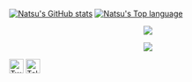 [![Natsu's GitHub stats](https://github-readme-stats.vercel.app/api?username=CuteNatsu)](https://github.com/anuraghazra/github-readme-stats)
[![Natsu's Top language](https://github-readme-stats.vercel.app/api/top-langs?username=CuteNatsu&bg_color=30,e96443,904e95&title_color=fff&text_color=fff&count_private=true&hide_border=true)](https://github.com/anuraghazra/github-readme-stats)


<div align="center"> <img src="https://github-readme-streak-stats.herokuapp.com/?user=CuteNatsu" /> </div>

[<div align="center"> <img src="https://visitor-badge.glitch.me/badge?page_id=CuteNatsu" /> </div>](https://visitor-badge.glitch.me/badge?page_id=jwenjian.visitor-badge)

[<img height="26" src="https://shields.io/badge/Twitter-ffffff.svg?style=flat-square&logo=twitter" alt="Twitter" />](https://twitter.com/NatsuCN0810)
[<img height="26" src="https://shields.io/badge/Twitter-ffffff.svg?style=flat-square&logo=telegram" alt="Telegram" />](https://t.me/CuteNatsu)

